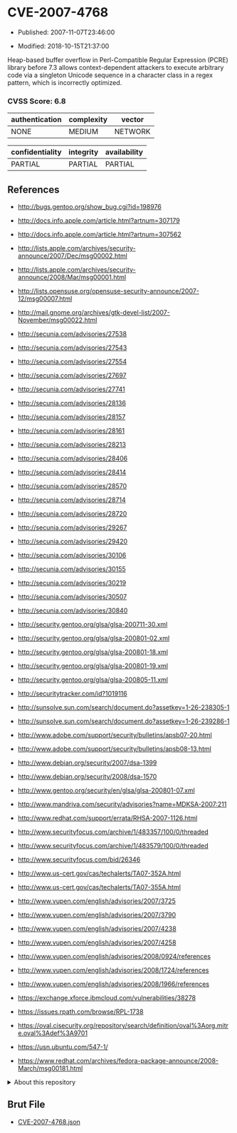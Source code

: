 # CVE-2007-4768

- Published: 2007-11-07T23:46:00

- Modified: 2018-10-15T21:37:00

Heap-based buffer overflow in Perl-Compatible Regular Expression (PCRE) library before 7.3 allows context-dependent attackers to execute arbitrary code via a singleton Unicode sequence in a character class in a regex pattern, which is incorrectly optimized.

### CVSS Score: **6.8**

| authentication | complexity | vector |
| --- | --- | --- |
| NONE | MEDIUM | NETWORK |

| confidentiality | integrity | availability |
| --- | --- | --- |
| PARTIAL | PARTIAL | PARTIAL |

## References

* http://bugs.gentoo.org/show_bug.cgi?id=198976

* http://docs.info.apple.com/article.html?artnum=307179

* http://docs.info.apple.com/article.html?artnum=307562

* http://lists.apple.com/archives/security-announce/2007/Dec/msg00002.html

* http://lists.apple.com/archives/security-announce/2008/Mar/msg00001.html

* http://lists.opensuse.org/opensuse-security-announce/2007-12/msg00007.html

* http://mail.gnome.org/archives/gtk-devel-list/2007-November/msg00022.html

* http://secunia.com/advisories/27538

* http://secunia.com/advisories/27543

* http://secunia.com/advisories/27554

* http://secunia.com/advisories/27697

* http://secunia.com/advisories/27741

* http://secunia.com/advisories/28136

* http://secunia.com/advisories/28157

* http://secunia.com/advisories/28161

* http://secunia.com/advisories/28213

* http://secunia.com/advisories/28406

* http://secunia.com/advisories/28414

* http://secunia.com/advisories/28570

* http://secunia.com/advisories/28714

* http://secunia.com/advisories/28720

* http://secunia.com/advisories/29267

* http://secunia.com/advisories/29420

* http://secunia.com/advisories/30106

* http://secunia.com/advisories/30155

* http://secunia.com/advisories/30219

* http://secunia.com/advisories/30507

* http://secunia.com/advisories/30840

* http://security.gentoo.org/glsa/glsa-200711-30.xml

* http://security.gentoo.org/glsa/glsa-200801-02.xml

* http://security.gentoo.org/glsa/glsa-200801-18.xml

* http://security.gentoo.org/glsa/glsa-200801-19.xml

* http://security.gentoo.org/glsa/glsa-200805-11.xml

* http://securitytracker.com/id?1019116

* http://sunsolve.sun.com/search/document.do?assetkey=1-26-238305-1

* http://sunsolve.sun.com/search/document.do?assetkey=1-26-239286-1

* http://www.adobe.com/support/security/bulletins/apsb07-20.html

* http://www.adobe.com/support/security/bulletins/apsb08-13.html

* http://www.debian.org/security/2007/dsa-1399

* http://www.debian.org/security/2008/dsa-1570

* http://www.gentoo.org/security/en/glsa/glsa-200801-07.xml

* http://www.mandriva.com/security/advisories?name=MDKSA-2007:211

* http://www.redhat.com/support/errata/RHSA-2007-1126.html

* http://www.securityfocus.com/archive/1/483357/100/0/threaded

* http://www.securityfocus.com/archive/1/483579/100/0/threaded

* http://www.securityfocus.com/bid/26346

* http://www.us-cert.gov/cas/techalerts/TA07-352A.html

* http://www.us-cert.gov/cas/techalerts/TA07-355A.html

* http://www.vupen.com/english/advisories/2007/3725

* http://www.vupen.com/english/advisories/2007/3790

* http://www.vupen.com/english/advisories/2007/4238

* http://www.vupen.com/english/advisories/2007/4258

* http://www.vupen.com/english/advisories/2008/0924/references

* http://www.vupen.com/english/advisories/2008/1724/references

* http://www.vupen.com/english/advisories/2008/1966/references

* https://exchange.xforce.ibmcloud.com/vulnerabilities/38278

* https://issues.rpath.com/browse/RPL-1738

* https://oval.cisecurity.org/repository/search/definition/oval%3Aorg.mitre.oval%3Adef%3A9701

* https://usn.ubuntu.com/547-1/

* https://www.redhat.com/archives/fedora-package-announce/2008-March/msg00181.html

<details>
<summary>About this repository</summary> 

  This repository is part of the project [Live Hack CVE](https://github.com/Live-Hack-CVE). Main website can be found [www.live-hack.org](https://www.live-hack.org) 
  
  Made by [Sn0wAlice](https://github.com/Sn0wAlice) for the people that care about security and need to have a feed of the latest CVEs. Hope you enjoy it, don't forget to star the repo and follow me on [Twitter](https://twitter.com/Sn0wAlice) and [Github](https://github.com/Sn0wAlice). And that is my [personnal website](https://www.alice-snow.me/)

  - [Home Page](https://github.com/Live-Hack-CVE)
  - [Framework](https://github.com/Live-Hack-CVE/cve-framework)
  - [CVE database](https://github.com/Live-Hack-CVE/full_database)
  - [Changelog](https://github.com/Live-Hack-CVE/Changelog)
</details>

## Brut File

* [CVE-2007-4768.json](https://raw.githubusercontent.com/Live-Hack-CVE/full_database/main/cves/2007/CVE-2007-4768.json)

